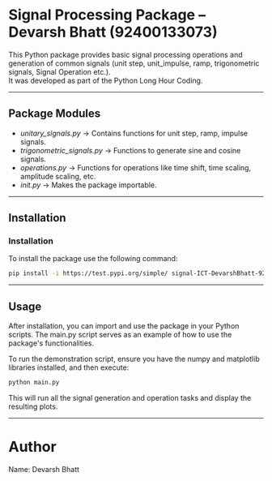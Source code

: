 # Signal Processing Package – Devarsh Bhatt (92400133073)

This Python package provides basic signal processing operations and generation of common signals (unit step, unit_impulse, ramp, trigonometric signals, Signal Operation etc.).  
It was developed as part of the Python Long Hour Coding.

---

##  Package Modules
- *unitary_signals.py* → Contains functions for unit step, ramp, impulse signals.
- *trigonometric_signals.py* → Functions to generate sine and cosine signals.
- *operations.py* → Functions for operations like time shift, time scaling, amplitude scaling, etc.
- *_init_.py* → Makes the package importable.

---

## Installation

### Installation
To install the package use the following command:

```bash
pip install -i https://test.pypi.org/simple/ signal-ICT-DevarshBhatt-92400133073==2.0.0
```
---

## Usage

After installation, you can import and use the package in your Python scripts. The main.py script serves as an example of how to use the package's functionalities.

To run the demonstration script, ensure you have the numpy and matplotlib libraries installed, and then execute:

```bash
python main.py
```

This will run all the signal generation and operation tasks and display the resulting plots.

---

# Author

Name: Devarsh Bhatt